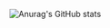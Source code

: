 ![Anurag's GitHub stats](https://github-readme-stats.vercel.app/api?username=gkouziik&hide=contribs&count_private=true)

